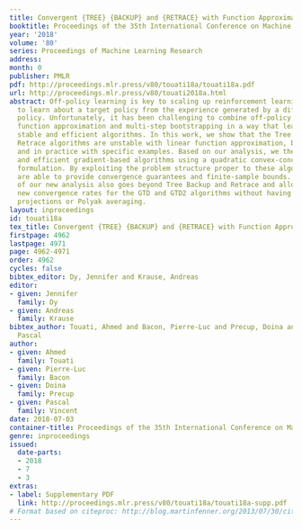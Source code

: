 ```yaml
---
title: Convergent {TREE} {BACKUP} and {RETRACE} with Function Approximation
booktitle: Proceedings of the 35th International Conference on Machine Learning
year: '2018'
volume: '80'
series: Proceedings of Machine Learning Research
address: 
month: 0
publisher: PMLR
pdf: http://proceedings.mlr.press/v80/touati18a/touati18a.pdf
url: http://proceedings.mlr.press/v80/touati2018a.html
abstract: Off-policy learning is key to scaling up reinforcement learning as it allows
  to learn about a target policy from the experience generated by a different behavior
  policy. Unfortunately, it has been challenging to combine off-policy learning with
  function approximation and multi-step bootstrapping in a way that leads to both
  stable and efficient algorithms. In this work, we show that the Tree Backup and
  Retrace algorithms are unstable with linear function approximation, both in theory
  and in practice with specific examples. Based on our analysis, we then derive stable
  and efficient gradient-based algorithms using a quadratic convex-concave saddle-point
  formulation. By exploiting the problem structure proper to these algorithms, we
  are able to provide convergence guarantees and finite-sample bounds. The applicability
  of our new analysis also goes beyond Tree Backup and Retrace and allows us to provide
  new convergence rates for the GTD and GTD2 algorithms without having recourse to
  projections or Polyak averaging.
layout: inproceedings
id: touati18a
tex_title: Convergent {TREE} {BACKUP} and {RETRACE} with Function Approximation
firstpage: 4962
lastpage: 4971
page: 4962-4971
order: 4962
cycles: false
bibtex_editor: Dy, Jennifer and Krause, Andreas
editor:
- given: Jennifer
  family: Dy
- given: Andreas
  family: Krause
bibtex_author: Touati, Ahmed and Bacon, Pierre-Luc and Precup, Doina and Vincent,
  Pascal
author:
- given: Ahmed
  family: Touati
- given: Pierre-Luc
  family: Bacon
- given: Doina
  family: Precup
- given: Pascal
  family: Vincent
date: 2018-07-03
container-title: Proceedings of the 35th International Conference on Machine Learning
genre: inproceedings
issued:
  date-parts:
  - 2018
  - 7
  - 3
extras:
- label: Supplementary PDF
  link: http://proceedings.mlr.press/v80/touati18a/touati18a-supp.pdf
# Format based on citeproc: http://blog.martinfenner.org/2013/07/30/citeproc-yaml-for-bibliographies/
---
```

